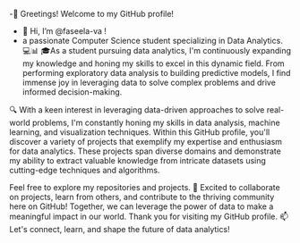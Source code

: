 -👋 Greetings! Welcome to my GitHub profile!
- 👋 Hi, I’m @faseela-va !
- a passionate Computer Science student specializing in Data Analytics. 💻📊
🎓As a student pursuing data analytics, I'm continuously expanding my knowledge and honing my skills to excel in this dynamic field. From performing exploratory data analysis to building predictive models, I find immense joy in leveraging data to solve complex problems and drive informed decision-making.


🔍 With a keen interest in leveraging data-driven approaches to solve real-world problems, I'm constantly honing my skills in data analysis, machine learning, and visualization techniques.
Within this GitHub profile, you'll discover a variety of projects that exemplify my expertise and enthusiasm for data analytics. These projects span diverse domains and demonstrate my ability to extract valuable knowledge from intricate datasets using cutting-edge techniques and algorithms.


Feel free to explore my repositories and projects. 🚀 Excited to collaborate on projects, learn from others, and contribute to the thriving community here on GitHub!
Together, we can leverage the power of data to make a meaningful impact in our world.
Thank you for visiting my GitHub profile. 📫Let's connect, learn, and shape the future of data analytics!


<!---
faseela-va/faseela-va is a ✨ special ✨ repository because its `README.md` (this file) appears on your GitHub profile.
You can click the Preview link to take a look at your changes.
--->
